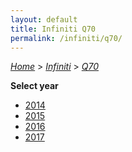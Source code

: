 ```yaml
---
layout: default
title: Infiniti Q70
permalink: /infiniti/q70/
---
```

[*Home*](/) > [*Infiniti*](/infiniti/) > [*Q70*](/infiniti/q70/)

**Select year**

- [2014](/infiniti/q70/2014/)
- [2015](/infiniti/q70/2015/)
- [2016](/infiniti/q70/2016/)
- [2017](/infiniti/q70/2017/)